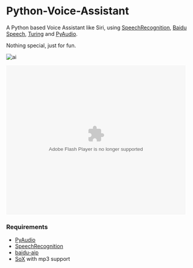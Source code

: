 # Python-Voice-Assistant

A Python based Voice Assistant like Siri, using [SpeechRecognition](https://pypi.org/project/SpeechRecognition/), [Baidu Speech](https://cloud.baidu.com/doc/SPEECH/index.html), [Turing](https://www.kancloud.cn/turing/www-tuling123-com/718218) and [PyAudio](http://people.csail.mit.edu/hubert/pyaudio/).

Nothing special, just for fun.

![ai](https://github.com/rollingstarky/Python-Voice-Assistant/blob/master/screenshots/ai1.PNG?raw=true)

<embed src='http://player.youku.com/player.php/sid/XNDA4NDQ1OTI0NA==/v.swf' allowFullScreen='true' quality='high' width='480' height='400' align='middle' allowScriptAccess='always' type='application/x-shockwave-flash'></embed>

### Requirements
* [PyAudio](https://pypi.org/project/PyAudio/)
* [SpeechRecognition](https://pypi.org/project/SpeechRecognition/)
* [baidu-aip](https://pypi.org/project/baidu-aip/)
* [SoX](http://sox.sourceforge.net/) with mp3 support